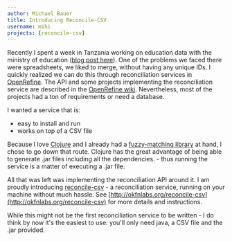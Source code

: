 ```yaml
---
author: Michael Bauer
title: Introducing Reconcile-CSV
username: mihi
projects: [reconcile-csv]
---
```


Recently I spent a week in Tanzania working on education data with the
ministry of education ([blog post
here](http://schoolofdata.org/2013/12/06/a-deep-dive-into-fuzzy-matching-in-tanzania/)).
One of the problems we faced there were spreadsheets, we liked to merge,
without having any unique IDs. I quickly realized we can do this through
reconciliation services in [OpenRefine](http://openrefine.org). The API and
some projects implementing the reconciliation service are described in the
[OpenRefine
wiki](https://github.com/OpenRefine/OpenRefine/wiki/Reconciliation-Service-API).
Nevertheless, most of the projects had a ton of requirements or need  a
database.

I wanted a service that is:

* easy to install and run
* works on top of a CSV file

Because I love [Clojure](http://clojure.org) and I already had a
[fuzzy-matching library](https://github.com/mihi-tr/fuzzy-string) at hand,
I chose to go down that route. Clojure has the great advantage of being
able to generate .jar files including all the dependencies. - thus running
the service is a matter of executing a .jar file.

All that was left was implementing the reconciliation API around it. I am
proudly introducing [reconcile-csv](http://okfnlabs.org/reconcile-csv) - a
reconciliation service, running on your machine without much hassle. See
[http://okfnlabs.org/reconcile-csv](http://okfnlabs.org/reconcile-csv) for
more details and instructions.

While this might not be the first reconciliation service to be written - I
do think by now it's the easiest to use: you'll only need java, a CSV file
and the .jar provided. 
